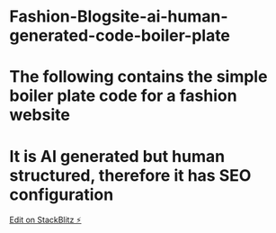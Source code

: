 # Fashion-Blogsite-ai-human-generated-code-boiler-plate

# The following contains the simple boiler plate code for a fashion website

# It is AI generated but human structured, therefore it has SEO configuration

[Edit on StackBlitz ⚡️](https://stackblitz.com/edit/web-platform-zyvkzc)
